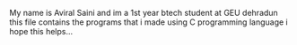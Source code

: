 My name is Aviral Saini and im a 1st year btech student at GEU dehradun
this file contains the programs that i made using C programming language
i hope this helps...
